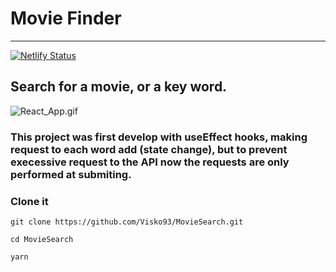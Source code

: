 # Movie Finder

---
[![Netlify Status](https://api.netlify.com/api/v1/badges/0e555f15-2aec-401a-a21e-48ec2f9fb10f/deploy-status)](https://app.netlify.com/sites/quirky-mclean-b9c0bc/deploys)
## Search for a movie, or a key word.

![React_App.gif](./src/utils/img/React_App.gif)


### This project was first develop with useEffect hooks, making request to each word add (state change), but to prevent execessive request to the API now the requests are only performed at submiting.

### Clone it
```
git clone https://github.com/Visko93/MovieSearch.git

cd MovieSearch

yarn

```